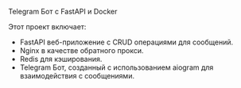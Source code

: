 Telegram Бот с FastAPI и Docker

Этот проект включает:
- FastAPI веб-приложение с CRUD операциями для сообщений.
- Nginx в качестве обратного прокси.
- Redis для кэширования.
- Telegram Бот, созданный с использованием aiogram для взаимодействия с сообщениями.
